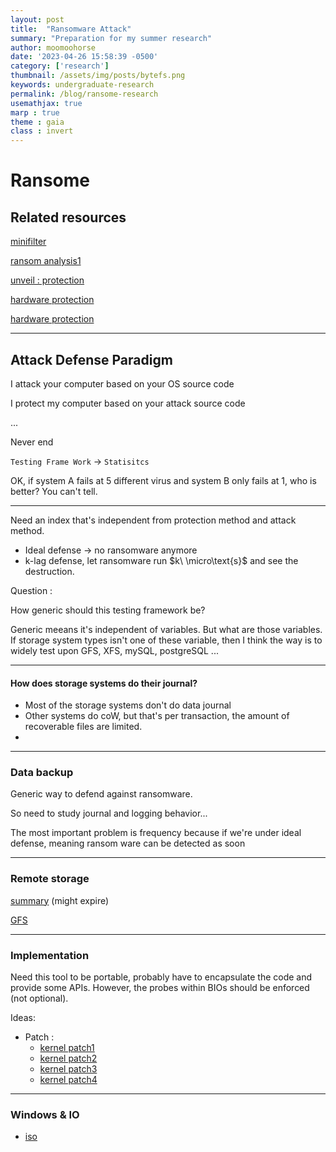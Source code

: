 ```yaml
---
layout: post
title:  "Ransomware Attack"
summary: "Preparation for my summer research"
author: moomoohorse
date: '2023-04-26 15:58:39 -0500'
category: ['research']
thumbnail: /assets/img/posts/bytefs.png
keywords: undergraduate-research
permalink: /blog/ransome-research
usemathjax: true
marp : true
theme : gaia 
class : invert
---
```


# Ransome 

## Related resources

[minifilter](https://learn.microsoft.com/en-us/windows-hardware/drivers/ifs/filter-manager-concepts)

[ransom analysis1](https://learn.microsoft.com/en-us/windows-hardware/drivers/ifs/filter-manager-concepts)

[unveil : protection](https://www.usenix.org/conference/usenixsecurity16/technical-sessions/presentation/kharaz)

[hardware protection](https://zhuanlan.zhihu.com/p/31129885)

[hardware protection](https://jianh.web.engr.illinois.edu/papers/flashguard-ccs17-jian.pdf)

---

## Attack Defense Paradigm

I attack your computer based on your OS source code

I protect my computer based on your attack source code

...

Never end

`Testing Frame Work` $\rightarrow$ `Statisitcs`

OK, if system A fails at 5 different virus and system B only fails at 1, who is better? You can't tell.

---

Need an index that's independent from protection method and attack method.

* Ideal defense $\rightarrow$ no ransomware anymore
* k-lag defense, let ransomware run $k\ \micro\text{s}$ and see the destruction.

Question :

How generic should this testing framework be?

Generic meeans it's independent of variables. But what are those variables. If storage system types isn't one of these variable, then I think the way is to widely test upon GFS, XFS, mySQL, postgreSQL ...

---

#### How does storage systems do their journal?

* Most of the storage systems don't do data journal
* Other systems do coW, but that's per transaction, the amount of recoverable files are limited.
* 

---

### Data backup

Generic way to defend against ransomware.

So need to study journal and logging behavior...

The most important problem is frequency because if we're under ideal defense, meaning ransom ware can be detected as soon 

---

### Remote storage 

[summary](https://www.zhihu.com/question/23645117/answer/124708083) (might expire)

[GFS](https://cs.stanford.edu/~matei/courses/2015/6.S897/slides/gfs.pdf)

---

### Implementation

Need this tool to be portable, probably have to encapsulate the code and provide some APIs. However, the probes within BIOs should be enforced (not optional).

Ideas:

* Patch :
  * [kernel patch1](https://netkit-jh.github.io/docs/1.0.0/dev/guides/kernelpatches/#:~:text=To%20create%20kernel%20patches%2C%20firstly,use%20the%20URL%20available%20KERNEL_URL%20.&text=Once%20you%20have%20a%20.,patches%2F%20and%20name%20it%20appropiately.)
  * [kernel patch2](https://www.kernel.org/doc/html/v4.15/process/applying-patches.html)
  * [kernel patch3](https://medium.com/coinmonks/make-linux-kernel-better-beginners-guide-to-writing-your-first-linux-patch-1125e4891e0d)
  * [kernel patch4](https://initialcommit.com/blog/git-format-patch)

---

### Windows & IO

* [iso](https://www.softlay.com/downloads/windows-7-home-basic?download=links&opt=1)